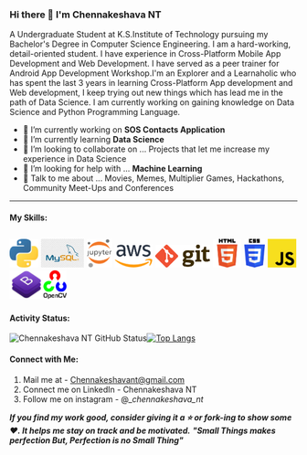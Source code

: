 ### Hi there 👋 I'm Chennakeshava NT

A Undergraduate Student at K.S.Institute of Technology pursuing my Bachelor's Degree in Computer Science Engineering. I am a hard-working, detail-oriented student. I have experience in Cross-Platform Mobile App Development and Web Development. I have served as a peer trainer for Android App Development Workshop.I'm an Explorer and a Learnaholic who has spent the last 3 years in learning Cross-Platform App development and Web development, I keep trying out new things which has lead me in the path of Data Science. I am currently working on gaining knowledge on Data Science and Python Programming Language.

- 🔭 I’m currently working on **SOS Contacts Application**
- 🌱 I’m currently learning **Data Science**
- 👯 I’m looking to collaborate on ... Projects that let me increase my experience in Data Science
- 🤔 I’m looking for help with ... **Machine Learning**
- 💬 Talk to me about ... Movies, Memes, Multiplier Games, Hackathons, Community Meet-Ups and Conferences
---
#### My Skills:
<img src="git/python.jpg" height="50px" width="auto" alt="python"/>      <img src="git/mysql.jpg" height="50px" width="auto" alt="SQL"/>      <img src="git/jupyter.png" height="50px" width="auto" alt="Jupyter"/>      <img src="git/aws.png" height="40px" width="auto" alt="AWS"/>     <!-- <img src="git/R.jpg" height="50px" width="auto" alt="R"/> -->    <img src="git/git.png" height="40px" width="auto" alt="Git"/>    <img src="git/html5.png" height="50px" width="auto" alt="HTML5"/>    <img src="git/css3.png" height="50px" width="auto" alt="CSS3"/>    <img src="git/JS.png" height="50px" width="auto" alt="JavaScript"/>    <img src="git/bootstrap.jpg" height="50px" width="auto" alt="Bootstrap4"/><!--<img src="git/react.png" height="50px" width="auto" alt="React.JS"/><img src="git/php.png" height="50px" width="60" alt="PHP"/> --><img src="git/opencv.png" height="50px" width="auto" alt="OpenCV"/>
---

#### Activity Status:

<img align="left" alt="Chennakeshava NT GitHub Status" src="https://github-readme-status.vercel.app/api?username=ChennakeshavaNT&show_icons=true&hide_border=true" />

[![Top Langs](https://github-readme-stats.vercel.app/api/top-langs/?username=ChennakeshavaNT&layout=compact)](https://github.com/ChennakeshavaNT/github-readme-stats)
<br/>
#### Connect with Me:
<!--[<img src="git/gmail.png" height="45px" width="auto" alt="Gmail ID"/>](chennakeshavant@gmail.com)        [<img src="git/linkedin.png" height="50px" width="auto" alt="LinkedIn"/>](https://www.linkedin.com/in/chennakeshavant/)    [<img src="git/instagram.png" height="50px" width="auto" alt="Instagram"/>]()-->
1. Mail me at - Chennakeshavant@gmail.com
2. Connect me on LinkedIn - Chennakeshava NT
2. Follow me on instagram - @__chennakeshava_nt_

***If you find my work good, consider giving it a ⭐ or fork-ing to show some ❤️. It helps me stay on track and be motivated.***
***"Small Things makes perfection But, Perfection is no Small Thing"***
